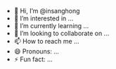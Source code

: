 - 👋 Hi, I’m @insanghong
- 👀 I’m interested in ...
- 🌱 I’m currently learning ...
- 💞️ I’m looking to collaborate on ...
- 📫 How to reach me ...
- 😄 Pronouns: ...
- ⚡ Fun fact: ...

<!---
insanghong/insanghong is a ✨ special ✨ repository because its `README.md` (this file) appears on your GitHub profile.
You can click the Preview link to take a look at your changes.
--->
